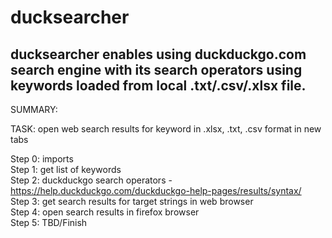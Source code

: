 # ducksearcher
## ducksearcher enables using duckduckgo.com search engine with its search operators using keywords loaded from local .txt/.csv/.xlsx file.
SUMMARY:

TASK: open web search results for keyword in .xlsx, .txt, .csv format in new tabs

Step 0: imports  
Step 1: get list of keywords  
Step 2: duckduckgo search operators - https://help.duckduckgo.com/duckduckgo-help-pages/results/syntax/  
Step 3: get search results for target strings in web browser  
Step 4: open search results in firefox browser  
Step 5: TBD/Finish  
